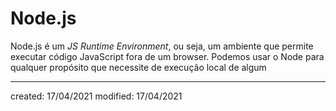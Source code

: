 # Node.js
Node.js é um *JS Runtime Environment*, ou seja, um ambiente que permite executar código JavaScript fora de um browser. Podemos usar o Node para qualquer propósito que necessite de execução local de algum

---

created: 17/04/2021
modified: 17/04/2021
